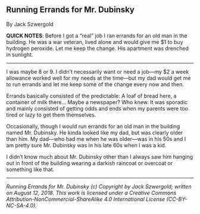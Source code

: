 ## Running Errands for Mr. Dubinsky

By Jack Szwergold

**QUICK NOTES**: Before I got a “real” job I ran errands for an old man in the building. He was a war veteran, lived alone and would give me $1 to buy hydrogen peroxide. Let me keep the change. His apartment was drenched in sunlight.

***

I was maybe 8 or 9. I didn’t necessarily want or need a job—my $2 a week allowance worked well for my needs at the time—but my dad would get me to run errands and let me keep some of the change every now and then.

Errands basically consisted of the predictable: A loaf of bread here, a container of milk there… Maybe a newspaper? Who knew. It was sporadic and mainly consisted of getting odds and ends when my parents were too tired or lazy to get them themselves.

Occasionally, though I would run errands for an old man in the building named Mr. Dubinsky. He kinda looked like my dad, but was clearly older than him. My dad—who had me when he was older—was in his 50s and I am pretty sure Mr. Dubinsky was in his late 60s when I was a kid.

I didn’t know much about Mr. Dubinsky other than I always saw him hanging out in front of the building wearing a darkish raincoat or overcoat or something like that.

***

*Running Errands for Mr. Dubinsky (c) Copyright by Jack Szwergold; written on August 12, 2018. This work is licensed under a Creative Commons Attribution-NonCommercial-ShareAlike 4.0 International License (CC-BY-NC-SA-4.0).*